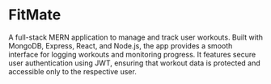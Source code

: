 # FitMate
A full-stack MERN application to manage and track user workouts. Built with MongoDB, Express, React, and Node.js, the app provides a smooth interface for logging workouts and monitoring progress. It features secure user authentication using JWT, ensuring that workout data is protected and accessible only to the respective user.


